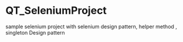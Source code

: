# QT_SeleniumProject
sample selenium project with selenium design pattern, helper method , singleton Design pattern 
